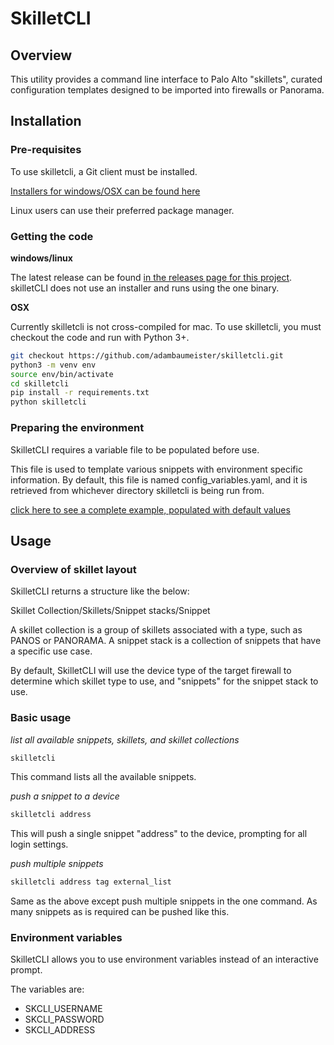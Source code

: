# SkilletCLI
## Overview
This utility provides a command line interface to Palo Alto "skillets", 
curated configuration templates designed to be imported into firewalls or Panorama.

## Installation
### Pre-requisites
To use skilletcli, a Git client must be installed.

[Installers for windows/OSX can be found here](https://git-scm.com/)

Linux users can use their preferred package manager.

### Getting the code
**windows/linux**

The latest release can be found [in the releases page for this project](https://github.com/adambaumeister/skilletcli/releases).
skilletCLI does not use an installer and runs using the one binary.

**OSX**

Currently skilletcli is not cross-compiled for mac. To use skilletcli, you must
checkout the code and run with Python 3+.

```bash
git checkout https://github.com/adambaumeister/skilletcli.git
python3 -m venv env
source env/bin/activate
cd skilletcli
pip install -r requirements.txt
python skilletcli
```

### Preparing the environment
SkilletCLI requires a variable file to be populated before use.

This file is used to template various snippets with environment specific information.
By default, this file is named config_variables.yaml, and it is retrieved from whichever directory
skilletcli is being run from.

[click here to see a complete example, populated with default values](README.md)

## Usage
### Overview of skillet layout
SkilletCLI returns a structure like the below:

Skillet Collection/Skillets/Snippet stacks/Snippet

A skillet collection is a group of skillets associated with a type, such as PANOS or PANORAMA. 
A snippet stack is a collection of snippets that have a specific use case.

By default, SkilletCLI will use the device type of the target firewall to determine which skillet type to use, and 
"snippets" for the snippet stack to use.

### Basic usage
*list all available snippets, skillets, and skillet collections*
```bash
skilletcli
```
This command lists all the available snippets.

*push a snippet to a device*
```bash
skilletcli address
```
This will push a single snippet "address" to the device, prompting for all login settings.

*push multiple snippets*
```bash
skilletcli address tag external_list
```
Same as the above except push multiple snippets in the one command. As many snippets as is required 
can be pushed like this.

### Environment variables
SkilletCLI allows you to use environment variables instead of an interactive prompt.

The variables are:
* SKCLI_USERNAME
* SKCLI_PASSWORD
* SKCLI_ADDRESS

